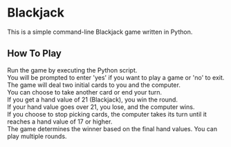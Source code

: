 # Blackjack

This is a simple command-line Blackjack game written in Python.

## How To Play

Run the game by executing the Python script.  
You will be prompted to enter 'yes' if you want to play a game or 'no' to exit.  
The game will deal two initial cards to you and the computer.  
You can choose to take another card or end your turn.  
If you get a hand value of 21 (Blackjack), you win the round.  
If your hand value goes over 21, you lose, and the computer wins.  
If you choose to stop picking cards, the computer takes its turn until it reaches a hand value of 17 or higher.  
The game determines the winner based on the final hand values. You can play multiple rounds.  

